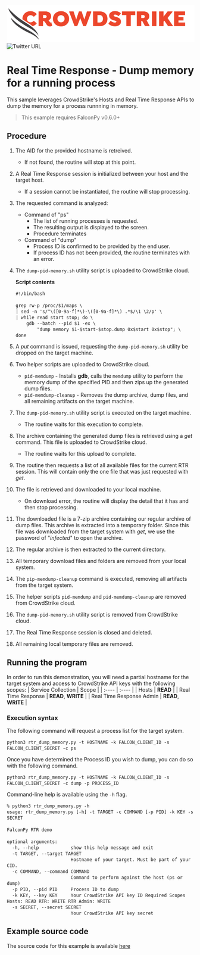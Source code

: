 ![CrowdStrike Falcon](https://raw.githubusercontent.com/CrowdStrike/falconpy/main/docs/asset/cs-logo.png)
![Twitter URL](https://img.shields.io/twitter/url?label=Follow%20%40CrowdStrike&style=social&url=https%3A%2F%2Ftwitter.com%2FCrowdStrike)

# Real Time Response - Dump memory for a running process
This sample leverages CrowdStrike's Hosts and Real Time Response APIs to dump the memory for a process runnning in memory.

> This example requires FalconPy v0.6.0+

## Procedure
1. The AID for the provided hostname is retreived.
    - If not found, the routine will stop at this point.
2. A Real Time Response session is initialized between your host and the target host.
    - If a session cannot be instantiated, the routine will stop processing.
3. The requested command is analyzed:
    * Command of "ps"
        - The list of running processes is requested.
        - The resulting output is displayed to the screen.
        - Procedure terminates
    * Command of "dump"
        - Process ID is confirmed to be provided by the end user.
        - If process ID has not been provided, the routine terminates with an error.
4. The `dump-pid-memory.sh` utility script is uploaded to CrowdStrike cloud.

    **Script contents**
    ```
    #!/bin/bash

    grep rw-p /proc/$1/maps \
    | sed -n 's/^\([0-9a-f]*\)-\([0-9a-f]*\) .*$/\1 \2/p' \
    | while read start stop; do \
        gdb --batch --pid $1 -ex \
            "dump memory $1-$start-$stop.dump 0x$start 0x$stop"; \
    done
    ```
5. A _put_ command is issued, requesting the `dump-pid-memory.sh` utility be dropped on the target machine.
6. Two helper scripts are uploaded to CrowdStrike cloud.
    - `pid-memdump` - Installs __gdb__, calls the `memdump` utility to perform the memory dump of the specified PID and then zips up the generated dump files.
    - `pid-memdump-cleanup` - Removes the dump archive, dump files, and all remaining artifacts on the target machine.
7. The `dump-pid-memory.sh` utility script is executed on the target machine.
    - The routine waits for this execution to complete.
8. The archive containing the generated dump files is retrieved using a _get_ command. This file is uploaded to CrowdStrike cloud.
    - The routine waits for this upload to complete.
9. The routine then requests a list of all available files for the current RTR session. This will contain only the one file that was just requested with _get_.
10. The file is retrieved and downloaded to your local machine.
    - On download error, the routine will display the detail that it has and then stop processing.
11. The downloaded file is a 7-zip archive containing our regular archive of dump files. This archive is extracted into a temporary folder. Since this file was downloaded from the target system with _get_, we use the password of "_infected_" to open the archive.
12. The regular archive is then extracted to the current directory.
13. All temporary download files and folders are removed from your local system.
14. The `pip-memdump-cleanup` command is executed, removing all artifacts from the target system.
15. The helper scripts `pid-memdump` and `pid-memdump-cleanup` are removed from CrowdStrike cloud.
16. The `dump-pid-memory.sh` utility script is removed from CrowdStrike cloud.
17. The Real Time Response session is closed and deleted.
18. All remaining local temporary files are removed.


## Running the program
In order to run this demonstration, you will need a partial hostname for the target system and access to CrowdStrike API keys with the following scopes:
| Service Collection | Scope |
| :---- | :---- |
| Hosts | __READ__ |
| Real Time Response | __READ__, __WRITE__ |
| Real Time Response Admin | __READ__, __WRITE__ |

### Execution syntax
The following command will request a process list for the target system.

```shell
python3 rtr_dump_memory.py -t HOSTNAME -k FALCON_CLIENT_ID -s FALCON_CLIENT_SECRET -c ps
```

Once you have determined the Process ID you wish to dump, you can do so with the following command.

```shell
python3 rtr_dump_memory.py -t HOSTNAME -k FALCON_CLIENT_ID -s FALCON_CLIENT_SECRET -c dump -p PROCESS_ID
```

Command-line help is available using the `-h` flag.

```shell
% python3 rtr_dump_memory.py -h
usage: rtr_dump_memory.py [-h] -t TARGET -c COMMAND [-p PID] -k KEY -s SECRET

FalconPy RTR demo

optional arguments:
  -h, --help            show this help message and exit
  -t TARGET, --target TARGET
                        Hostname of your target. Must be part of your CID.
  -c COMMAND, --command COMMAND
                        Command to perform against the host (ps or dump)
  -p PID, --pid PID     Process ID to dump
  -k KEY, --key KEY     Your CrowdStrike API key ID Required Scopes Hosts: READ RTR: WRITE RTR Admin: WRITE
  -s SECRET, --secret SECRET
                        Your CrowdStrike API key secret
```

## Example source code
The source code for this example is available [here](rtr_dump_memory.py)
